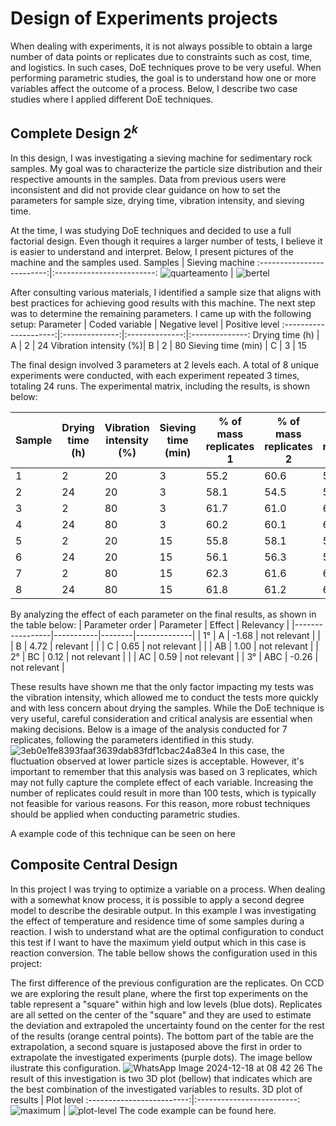 # Design of Experiments projects
When dealing with experiments, it is not always possible to obtain a large number of data points or replicates due to constraints such as cost, time, and logistics. In such cases, DoE techniques prove to be very useful. When performing parametric studies, the goal is to understand how one or more variables affect the outcome of a process. Below, I describe two case studies where I applied different DoE techniques.

## Complete Design $2^k$
In this design, I was investigating a sieving machine for sedimentary rock samples. My goal was to characterize the particle size distribution and their respective amounts in the samples. Data from previous users were inconsistent and did not provide clear guidance on how to set the parameters for sample size, drying time, vibration intensity, and sieving time.

At the time, I was studying DoE techniques and decided to use a full factorial design. Even though it requires a larger number of tests, I believe it is easier to understand and interpret. Below, I present pictures of the machine and the samples used.
Samples           |  Sieving machine
:-------------------------:|:-------------------------:
![quarteamento](https://github.com/user-attachments/assets/9c3bee34-bc24-447c-a377-07713c562a83)  | ![bertel](https://github.com/user-attachments/assets/d5de4930-9f10-4384-88e5-17d685188758)

After consulting various materials, I identified a sample size that aligns with best practices for achieving good results with this machine. The next step was to determine the remaining parameters. I came up with the following setup:
Parameter              | Coded variable | Negative level | Positive level
:---------------------:|:--------------:|:--------------:|:--------------:
Drying time (h)        | A              | 2              | 24
Vibration intensity (%)| B              | 2              | 80
Sieving time (min)     | C              | 3              | 15

The final design involved 3 parameters at 2 levels each. A total of 8 unique experiments were conducted, with each experiment repeated 3 times, totaling 24 runs. The experimental matrix, including the results, is shown below:

| Sample | Drying time (h) | Vibration intensity (%) | Sieving time (min) | % of mass replicates 1 | % of mass replicates 2 | % of mass replicates 3 | Mean  | s²   |
|--------|-----------------|-------------------------|--------------------|------------------------|------------------------|------------------------|-------|------|
| 1      | 2               | 20                      | 3                  | 55.2                   | 60.6                   | 58.7                   | 58.2  | 7.5  |
| 2      | 24              | 20                      | 3                  | 58.1                   | 54.5                   | 51.5                   | 54.7  | 11.1 |
| 3      | 2               | 80                      | 3                  | 61.7                   | 61.0                   | 61.8                   | 61.5  | 0.2  |
| 4      | 24              | 80                      | 3                  | 60.2                   | 60.1                   | 61.2                   | 60.5  | 0.3  |
| 5      | 2               | 20                      | 15                 | 55.8                   | 58.1                   | 59.7                   | 57.9  | 3.7  |
| 6      | 24              | 20                      | 15                 | 56.1                   | 56.3                   | 55.7                   | 56.0  | 0.2  |
| 7      | 2               | 80                      | 15                 | 62.3                   | 61.6                   | 61.9                   | 62.0  | 0.1  |
| 8      | 24              | 80                      | 15                 | 61.8                   | 61.2                   | 61.9                   | 61.6  | 0.1  |

By analyzing the effect of each parameter on the final results, as shown in the table below:
| Parameter order | Parameter | Effect | Relevancy    |
|-----------------|-----------|--------|--------------|
| 1°              | A         | -1.68  | not relevant |
|                 | B         | 4.72   | relevant     |
|                 | C         | 0.65   | not relevant |
|                 | AB        | 1.00   | not relevant |
| 2°              | BC        | 0.12   | not relevant |
|                 | AC        | 0.59   | not relevant |
| 3°              | ABC       | -0.26  | not relevant |

These results have shown me that the only factor impacting my tests was the vibration intensity, which allowed me to conduct the tests more quickly and with less concern about drying the samples. While the DoE technique is very useful, careful consideration and critical analysis are essential when making decisions. Below is a image of the analysis conducted for 7 replicates, following the parameters identified in this study.
![3eb0e1fe8393faaf3639dab83fdf1cbac24a83e4](https://github.com/user-attachments/assets/b19cbe85-3e4d-4329-9963-83980a2bcbf2)
In this case, the fluctuation observed at lower particle sizes is acceptable. However, it's important to remember that this analysis was based on 3 replicates, which may not fully capture the complete effect of each variable. Increasing the number of replicates could result in more than 100 tests, which is typically not feasible for various reasons. For this reason, more robust techniques should be applied when conducting parametric studies.

A example code of this technique can be seen on here
## Composite Central Design

In this project I was trying to optimize a variable on a process. When dealing with a somewhat know process, it is possible to apply a second degree model to describe the desirable output. In this example I was investigating the effect of temperature and residence time of some samples during a reaction. I wish to understand what are the optimal configuration to conduct this test if I want to have the maximum yield output which in this case is reaction conversion. The table bellow shows the configuration used in this project:


The first difference of the previous configuration are the replicates. On CCD we are exploring the result plane, where the first top experiments on the table represent a "square" within high and low levels (blue dots). Replicates are all setted on the center of the "square" and they are used to estimate the deviation and extrapoled the uncertainty found on the center for the rest of the results (orange central points). The bottom part of the table are the extrapolation, a second square is justaposed above the first in order to extrapolate the investigated experiments (purple dots). The image bellow ilustrate this configuration.
![WhatsApp Image 2024-12-18 at 08 42 26](https://github.com/user-attachments/assets/555f6f6d-f7c8-4799-bca9-d995d12923b5)
The result of this investigation is two 3D plot (bellow) that indicates which are the best combination of the investigated variables to results.
3D plot of results          |  Plot level
:-------------------------:|:-------------------------:
![maximum](https://github.com/user-attachments/assets/eeca742b-a75a-4efe-9e47-44103601e0f3) | 
![plot-level](https://github.com/user-attachments/assets/a8f4ccf5-5476-4d2b-8d3f-f78b6b872da6)
The code example can be found here.






